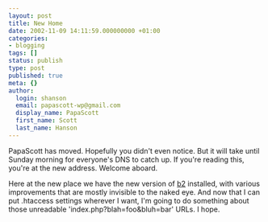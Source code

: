```yaml
---
layout: post
title: New Home
date: 2002-11-09 14:11:59.000000000 +01:00
categories:
- blogging
tags: []
status: publish
type: post
published: true
meta: {}
author:
  login: shanson
  email: papascott-wp@gmail.com
  display_name: PapaScott
  first_name: Scott
  last_name: Hanson
---
```

<p>PapaScott has moved. Hopefully you didn't even notice. But it will take until Sunday morning for everyone's DNS to catch up. If you're reading this, you're at the new address. Welcome aboard.</p>
<p>Here at the new place we have the new version of <a href="http://www.cafelog.com/">b2</a> installed, with various improvements that are mostly invisible to the naked eye. And now that I can put .htaccess settings wherever I want, I'm going to do something about those unreadable 'index.php?blah=foo&amp;bluh=bar' URLs. I hope.</p>
